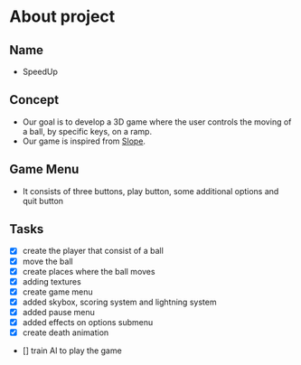 # About project
## Name
- SpeedUp    
## Concept
- Our goal is to develop a 3D game where the user controls the moving of a ball, by specific keys, on a ramp.  
- Our game is inspired from [Slope](https://ro.y8.com/games/slope).
## Game Menu
- It consists of three buttons, play button, some additional options and quit button

## Tasks
- [x] create the player that consist of a ball
- [x] move the ball
- [x] create places where the ball moves
- [x] adding textures
- [x] create game menu
- [x] added skybox, scoring system and lightning system
- [x] added pause menu
- [x] added effects on options submenu
- [x] create death animation 
- [] train AI to play the game
